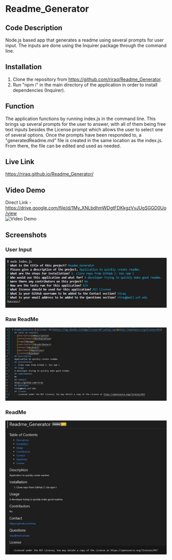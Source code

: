 # Readme_Generator
## Code Description
Node.js based app that generates a readme using several prompts for user input. The inputs are done using the Inquirer package through the command line.
## Installation
1. Clone the repository from https://github.com/riraq/Readme_Generator.
2. Run "npm i" in the main directory of the application in order to install dependencies (Inquirer).
## Function
The application functions by running index.js in the command line. This brings up several prompts for the user to answer, with all of them being free text inputs besides the License prompt which allows the user to select one of several options. Once the prompts have been responded to, a "generatedReadme.md" file is created in the same location as the index.js. From there, the file can be edited and used as needed.
## Live Link
https://riraq.github.io/Readme_Generator/
## Video Demo
Direct Link - https://drive.google.com/file/d/1My_XNLbdhmWDgtFDKkgzVvJUgSGGD0Uo/view  
![Video Demo](./assets/videoDemo.gif)  
## Screenshots
### User Input 
![User Input](./assets/userInput.jpg)
### Raw ReadMe
![Raw ReadMe](./assets/rawReadMe.jpg)
### ReadMe
![ReadMe](./assets/readMe.jpg)
